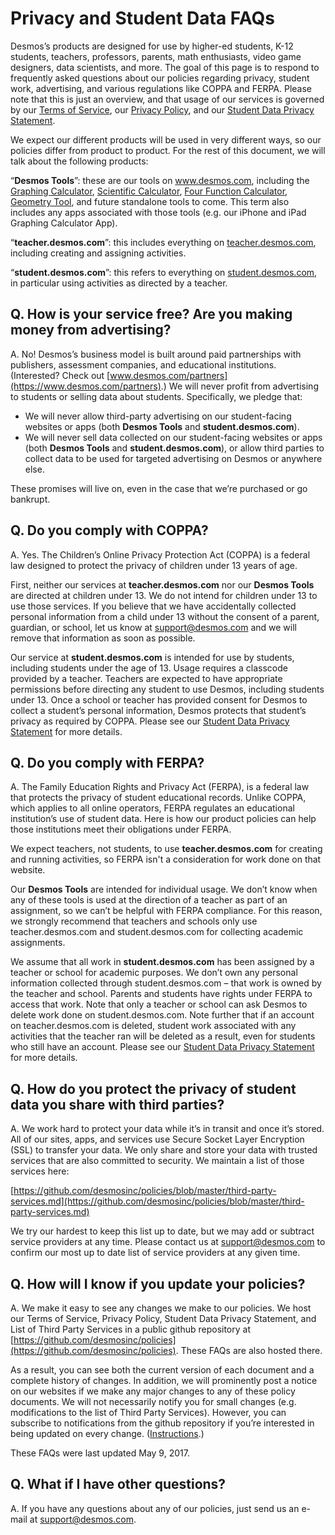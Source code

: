 # Privacy and Student Data FAQs

Desmos’s products are designed for use by higher-ed students, K-12 students, teachers, professors, parents, math enthusiasts, video game designers, data scientists, and more.
The goal of this page is to respond to frequently asked questions about our policies regarding privacy, student work, advertising, and various regulations like COPPA and FERPA.
Please note that this is just an overview, and that usage of our services is governed by our [Terms of Service](https://www.desmos.com/terms), our [Privacy Policy](https://www.desmos.com/privacy), and our [Student Data Privacy Statement](https://www.desmos.com/studentdata).

We expect our different products will be used in very different ways, so our policies differ from product to product.
For the rest of this document, we will talk about the following products:

“**Desmos Tools**”: these are our tools on www.desmos.com, including the [Graphing Calculator](https://www.desmos.com/calculator), [Scientific Calculator](https://www.desmos.com/scientific), [Four Function Calculator](https://www.desmos.com/fourfunction), [Geometry Tool](https://www.desmos.com/geometry), and future standalone tools to come.
This term also includes any apps associated with those tools (e.g. our iPhone and iPad Graphing Calculator App).

“**teacher.desmos.com**”: this includes everything on [teacher.desmos.com](https://teacher.desmos.com), including creating and assigning activities.

“**student.desmos.com**”: this refers to everything on [student.desmos.com](https://student.desmos.com), in particular using activities as directed by a teacher.


## Q. How is your service free? Are you making money from advertising?

A. No!
Desmos’s business model is built around paid partnerships with publishers, assessment companies, and educational institutions.
(Interested? Check out [www.desmos.com/partners](https://www.desmos.com/partners).)
We will never profit from advertising to students or selling data about students.
Specifically, we pledge that:

* We will never allow third-party advertising on our student-facing websites or apps (both **Desmos Tools** and **student.desmos.com**).
* We will never sell data collected on our student-facing websites or apps (both **Desmos Tools** and **student.desmos.com**), or allow third parties to collect data to be used for targeted advertising on Desmos or anywhere else.

These promises will live on, even in the case that we’re purchased or go bankrupt.


## Q. Do you comply with COPPA?

A. Yes.
The Children’s Online Privacy Protection Act (COPPA) is a federal law designed to protect the privacy of children under 13 years of age.

First, neither our services at **teacher.desmos.com** nor our **Desmos Tools** are directed at children under 13. We do not intend for children under 13 to use those services.
If you believe that we have accidentally collected personal information from a child under 13 without the consent of a parent, guardian, or school, let us know at [support@desmos.com](mailto:support@desmos.com) and we will remove that information as soon as possible.

Our service at **student.desmos.com** is intended for use by students, including students under the age of 13.
Usage requires a classcode provided by a teacher.
Teachers are expected to have appropriate permissions before directing any student to use Desmos, including students under 13.
Once a school or teacher has provided consent for Desmos to collect a student’s personal information, Desmos protects that student’s privacy as required by COPPA.
Please see our [Student Data Privacy Statement](/studentdata) for more details.


## Q. Do you comply with FERPA?

A. The Family Education Rights and Privacy Act (FERPA), is a federal law that protects the privacy of student educational records.
Unlike COPPA, which applies to all online operators, FERPA regulates an educational institution’s use of student data.
Here is how our product policies can help those institutions meet their obligations under FERPA.

We expect teachers, not students, to use **teacher.desmos.com** for creating and running activities, so FERPA isn't a consideration for work done on that website.

Our **Desmos Tools** are intended for individual usage.
We don’t know when any of these tools is used at the direction of a teacher as part of an assignment, so we can’t be helpful with FERPA compliance.
For this reason, we strongly recommend that teachers and schools only use teacher.desmos.com and student.desmos.com for collecting academic assignments.

We assume that all work in **student.desmos.com** has been assigned by a teacher or school for academic purposes.
We don’t own any personal information collected through student.desmos.com &ndash; that work is owned by the teacher and school. Parents and students have rights under FERPA to access that work.
Note that only a teacher or school can ask Desmos to delete work done on student.desmos.com.
Note further that if an account on teacher.desmos.com is deleted, student work associated with any activities that the teacher ran will be deleted as a result, even for students who still have an account.
Please see our [Student Data Privacy Statement](https://www.desmos.com/studentdata) for more details.


## Q. How do you protect the privacy of student data you share with third parties?

A. We work hard to protect your data while it’s in transit and once it’s stored.
All of our sites, apps, and services use Secure Socket Layer Encryption (SSL) to transfer your data.
We only share and store your data with trusted services that are also committed to security.
We maintain a list of those services here:

[https://github.com/desmosinc/policies/blob/master/third-party-services.md](https://github.com/desmosinc/policies/blob/master/third-party-services.md)

We try our hardest to keep this list up to date, but we may add or subtract service providers at any time.
Please contact us at [support@desmos.com](mailto:support@desmos.com) to confirm our most up to date list of service providers at any given time.


## Q. How will I know if you update your policies?

A. We make it easy to see any changes we make to our policies.
We host our Terms of Service, Privacy Policy, Student Data Privacy Statement, and List of Third Party Services in a public github repository at [https://github.com/desmosinc/policies](https://github.com/desmosinc/policies).
These FAQs are also hosted there.

As a result, you can see both the current version of each document and a complete history of changes.
In addition, we will prominently post a notice on our websites if we make any major changes to any of these policy documents.
We will not necessarily notify you for small changes (e.g. modifications to the list of Third Party Services).
However, you can subscribe to notifications from the github repository if you’re interested in being updated on every change. ([Instructions](https://help.github.com/articles/watching-repositories/).)

These FAQs were last updated May 9, 2017.

## Q. What if I have other questions?

A. If you have any questions about any of our policies, just send us an e-mail at [support@desmos.com](mailto:support@desmos.com).




